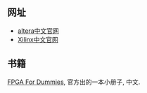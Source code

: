 
## 网址  
- [altera中文官网](https://www.altera.com.cn/)  
- [Xilinx中文官网](https://china.xilinx.com/)  

## 书籍  

[FPGA For Dummies](https://www.altera.com.cn/content/dam/altera-www/global/zh_CN/pdfs/literature/misc/fpgas_for_dummies_ebook_cn.pdf), 官方出的一本小册子, 中文.  

